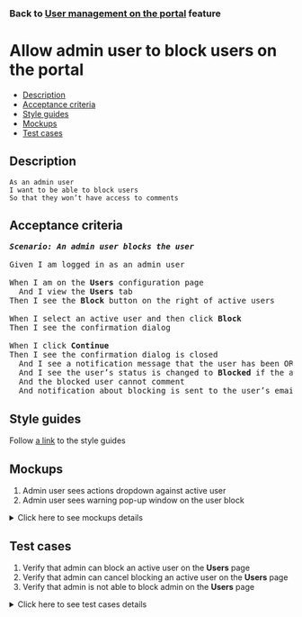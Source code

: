### Back to [User management on the portal](../../README.md) feature

# Allow admin user to block users on the portal

- [Description](#description)
- [Acceptance criteria](#acceptance-criteria)
- [Style guides](#style-guides)
- [Mockups](#mockups)
- [Test cases](#test-cases)

## Description

    As an admin user
    I want to be able to block users
    So that they won’t have access to comments

## Acceptance criteria

<pre>
<b><i>Scenario: An admin user blocks the user</i></b>

Given I am logged in as an admin user

When I am on the <b>Users</b> configuration page
  And I view the <b>Users</b> tab
Then I see the <b>Block</b> button on the right of active users

When I select an active user and then click <b>Block</b>
Then I see the confirmation dialog

When I click <b>Continue</b>
Then I see the confirmation dialog is closed
  And I see a notification message that the user has been OR has not been blocked
  And I see the user’s status is changed to <b>Blocked</b> if the action was successful
  And the blocked user cannot comment
  And notification about blocking is sent to the user’s email
</pre>

## Style guides

Follow [a link](https://www.figma.com/proto/0zkkf5WC77OSpvyD6YXpFE/Style-guides?page-id=0%3A1&node-id=19%3A5368&viewport=266%2C48%2C0.54&scaling=min-zoom&starting-point-node-id=19%3A5368) to the style guides

## Mockups

1. Admin user sees actions dropdown against active user
2. Admin user sees warning pop-up window on the user block

<details>
  <summary>Click here to see mockups details</summary>

**1. Admin user sees actions dropdown against active user:**

![Admin user sees actions dropdown against active user](/sports_hub_portal/desktop_application_features/user_management/images/user_management_page_with_action_dropdown_for_active_user.png)

**2. Admin user sees warning pop-up window on the user block:**

![Admin user sees warning pop-up window on the user block](/sports_hub_portal/desktop_application_features/user_management/images/before_user_block_warning_popup.png)

</details>

## Test cases

1. Verify that admin can block an active user on the <b>Users</b> page
2. Verify that admin can cancel blocking an active user on the <b>Users</b> page
3. Verify that admin is not able to block admin on the <b>Users</b> page

<details>
  <summary>Click here to see test cases details</summary>

### **#1. Verify that admin can block an active user on the Users page**

|Preconditions|Steps|Expected result
--------------|-----|----------
|- Log in with admin account</br>- Go to the <b>Users</b> configuration page</br>- There is an active user on the <b>Users</b> tab|1) On the right of an active user, click <b>Block</b></br>2) On the confirmation dialog, click <b>Continue</b></br>3) Log out of admin account</br>4) Log in as a blocked user</br>5) Go through pages with comments|1) The confirmation dialog appears</br>2) The user has a <b>Blocked</b> state. Notification about blocking is sent to the user’s email</br>4) The user can log in</br>5) The user cannot write comments|

### **#2. Verify that admin can cancel blocking an active user on the Users page**

|Preconditions|Steps|Expected result
--------------|-----|----------
|- Log in with admin account</br>- Go to the <b>Users</b> configuration page</br>- There is an active user on the <b>Users</b> tab|1) On the right of an active user, click <b>Block</b></br>2) On the confirmation dialog, click <b>Cancel</b></br>3) Log out of admin account</br>4) Log in as a user</br>5) Go through pages with comments|1) The confirmation dialog appears</br>2) The user has the <b>Active</b> state</br>4) The user can log in</br>5) The user can see and write comments|

### **#3. Verify that admin is not able to block admin on the Users page**

|Preconditions|Steps|Expected result
--------------|-----|----------
|- Log in with admin account</br>- Go to the <b>Users</b> configuration page</br>- There is another active admin on the <b>Admins</b> tab|1) Select the <b>Admins</b> tab</br>2) On the right of another admin, click the actions drop-down button group|2) There is no <b>Block</b> action|

</details>
